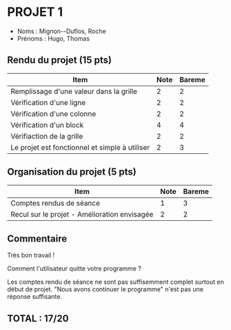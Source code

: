 # PROJET 1
- Noms : Mignon--Duflos, Roche
- Prénoms : Hugo, Thomas

## Rendu du projet (15 pts)
|Item|Note|Bareme|
|-|-|-|
|Remplissage d'une valeur dans la grille|2|2|
|Vérification d'une ligne|2|2|
|Vérification d'une colonne|2|2|
|Vérification d'un block|4|4|
|Vérifiaction de la grille|2|2|
|Le projet est fonctionnel et simple à utiliser|2|3|
## Organisation du projet (5 pts)
|Item|Note|Bareme|
|-|-|-|
|Comptes rendus de séance|1|3|
|Recul sur le projet - Amélioration envisagée|2|2|

## Commentaire
Très bon travail !

Comment l'utilisateur quitte votre programme ?

Les comptes rendu de séance ne sont pas suffisemment complet surtout en début de projet. "Nous avons continuer le programme" n'est pas une réponse suffisante.

## TOTAL : 17/20